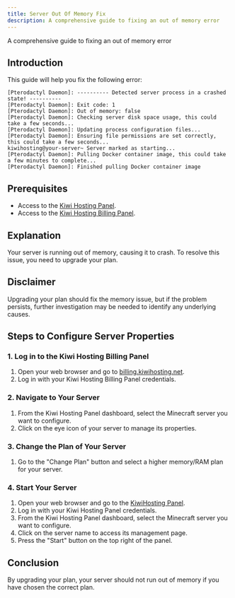 ```yaml
---
title: Server Out Of Memory Fix
description: A comprehensive guide to fixing an out of memory error
---
```


A comprehensive guide to fixing an out of memory error

## Introduction

This guide will help you fix the following error:

```
[Pterodactyl Daemon]: ---------- Detected server process in a crashed state! ----------
[Pterodactyl Daemon]: Exit code: 1
[Pterodactyl Daemon]: Out of memory: false
[Pterodactyl Daemon]: Checking server disk space usage, this could take a few seconds...
[Pterodactyl Daemon]: Updating process configuration files...
[Pterodactyl Daemon]: Ensuring file permissions are set correctly, this could take a few seconds...
kiwihosting@your-server~ Server marked as starting...
[Pterodactyl Daemon]: Pulling Docker container image, this could take a few minutes to complete...
[Pterodactyl Daemon]: Finished pulling Docker container image
```

## Prerequisites

-   Access to the [Kiwi Hosting Panel](https://gmp.kiwihosting.net).
-   Access to the [Kiwi Hosting Billing Panel](https://billing.kiwihosting.net).

## Explanation

Your server is running out of memory, causing it to crash. To resolve this issue, you need to upgrade your plan.

## Disclaimer

Upgrading your plan should fix the memory issue, but if the problem persists, further investigation may be needed to identify any underlying causes.

## Steps to Configure Server Properties

### 1. Log in to the Kiwi Hosting Billing Panel

1. Open your web browser and go to [billing.kiwihosting.net](https://billing.kiwihosting.net).
2. Log in with your Kiwi Hosting Billing Panel credentials.

### 2. Navigate to Your Server

1. From the Kiwi Hosting Panel dashboard, select the Minecraft server you want to configure.
2. Click on the eye icon of your server to manage its properties.

### 3. Change the Plan of Your Server

1. Go to the "Change Plan" button and select a higher memory/RAM plan for your server.

### 4. Start Your Server

1. Open your web browser and go to the [KiwiHosting Panel](https://gmp.kiwihosting.net).
2. Log in with your Kiwi Hosting Panel credentials.
3. From the Kiwi Hosting Panel dashboard, select the Minecraft server you want to configure.
4. Click on the server name to access its management page.
5. Press the "Start" button on the top right of the panel.

## Conclusion

By upgrading your plan, your server should not run out of memory if you have chosen the correct plan.
